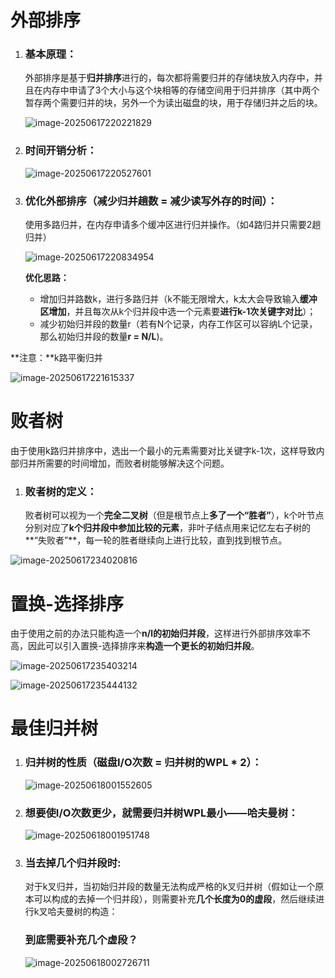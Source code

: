 # 外部排序

1. ### 基本原理：

   外部排序是基于**归并排序**进行的，每次都将需要归并的存储块放入内存中，并且在内存中申请了3个大小与这个块相等的存储空间用于归并排序（其中两个暂存两个需要归并的块，另外一个为读出磁盘的块，用于存储归并之后的块。

   ![image-20250617220221829](C:\Users\Administrator\AppData\Roaming\Typora\typora-user-images\image-20250617220221829.png)

   

2. ### 时间开销分析：

   ![image-20250617220527601](C:\Users\Administrator\AppData\Roaming\Typora\typora-user-images\image-20250617220527601.png)

   

3. ### 优化外部排序（减少归并趟数 = 减少读写外存的时间）：

   使用多路归并，在内存申请多个缓冲区进行归并操作。（如4路归并只需要2趟归并）

   ![image-20250617220834954](C:\Users\Administrator\AppData\Roaming\Typora\typora-user-images\image-20250617220834954.png)

   **优化思路：**

   - 增加归并路数k，进行多路归并（k不能无限增大，k太大会导致输入**缓冲区增加**，并且每次从k个归并段中选一个元素要**进行k-1次关键字对比**）；
   - 减少初始归并段的数量r（若有N个记录，内存工作区可以容纳L个记录，那么初始归并段的数量**r = N/L**)。



**注意：**k路平衡归并

![image-20250617221615337](C:\Users\Administrator\AppData\Roaming\Typora\typora-user-images\image-20250617221615337.png)



# 败者树

​		由于使用k路归并排序中，选出一个最小的元素需要对比关键字k-1次，这样导致内部归并所需要的时间增加，而败者树能够解决这个问题。



1. ### 败者树的定义：

   败者树可以视为一个**完全二叉树**（但是根节点上**多了一个“胜者”**），k个叶节点分别对应了**k个归并段中参加比较的元素**，非叶子结点用来记忆左右子树的**“失败者”**，每一轮的胜者继续向上进行比较，直到找到根节点。

![image-20250617234020816](C:\Users\Administrator\AppData\Roaming\Typora\typora-user-images\image-20250617234020816.png)



# 置换-选择排序

​		由于使用之前的办法只能构造一个**n/l的初始归并段**，这样进行外部排序效率不高，因此可以引入置换-选择排序来**构造一个更长的初始归并段**。

![image-20250617235403214](C:\Users\Administrator\AppData\Roaming\Typora\typora-user-images\image-20250617235403214.png)

![image-20250617235444132](C:\Users\Administrator\AppData\Roaming\Typora\typora-user-images\image-20250617235444132.png)



# 最佳归并树

1. ### 归并树的性质（磁盘I/O次数 = 归并树的WPL * 2）：

   ![image-20250618001552605](C:\Users\Administrator\AppData\Roaming\Typora\typora-user-images\image-20250618001552605.png)

   

2. ### 想要使I/O次数更少，就需要归并树WPL最小——哈夫曼树：

   ![image-20250618001951748](C:\Users\Administrator\AppData\Roaming\Typora\typora-user-images\image-20250618001951748.png)

   

3. ### 当去掉几个归并段时:

   对于k叉归并，当初始归并段的数量无法构成严格的k叉归并树（假如让一个原本可以构成的去掉一个归并段），则需要补充**几个长度为0的虚段**，然后继续进行k叉哈夫曼树的构造：

   

   ### 到底需要补充几个虚段？

   ![image-20250618002726711](C:\Users\Administrator\AppData\Roaming\Typora\typora-user-images\image-20250618002726711.png)